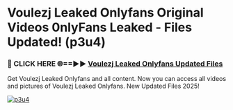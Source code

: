 # Voulezj Leaked Onlyfans Original Videos 0nlyFans Leaked - Files Updated! (p3u4)

<h3>🔴 CLICK HERE 🌐==►► <a href="https://tinyurl.com/4seja8ks" rel="nofollow">Voulezj Leaked Onlyfans Updated Files</a></h3>

Get Voulezj Leaked Onlyfans and all content. Now you can access all videos and pictures of Voulezj Leaked Onlyfans. New Updated Files 2025!

[![p3u4](https://i.imgur.com/EWjZXRe.gif)](https://tinyurl.com/4seja8ks)
